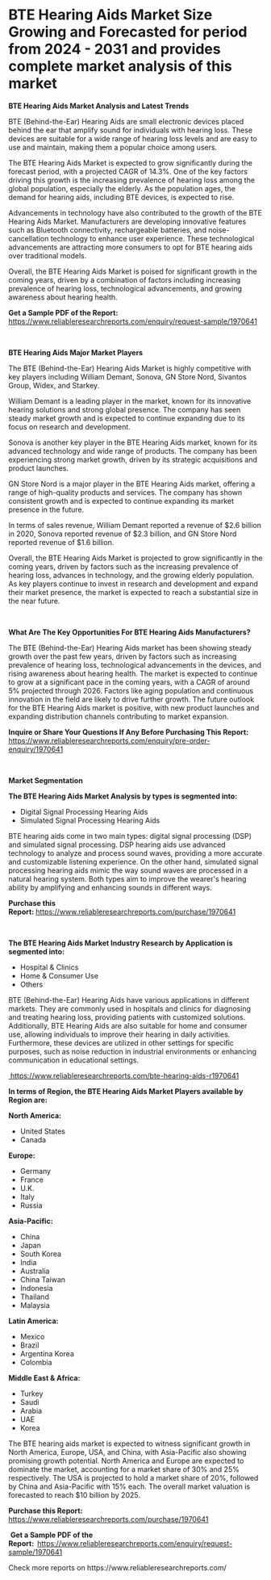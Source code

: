 <p><h1>BTE Hearing Aids Market Size Growing and Forecasted for period from 2024 - 2031 and provides complete market analysis of this market</h1></p><p><strong>BTE Hearing Aids Market Analysis and Latest Trends</strong></p>
<p><p>BTE (Behind-the-Ear) Hearing Aids are small electronic devices placed behind the ear that amplify sound for individuals with hearing loss. These devices are suitable for a wide range of hearing loss levels and are easy to use and maintain, making them a popular choice among users.</p><p>The BTE Hearing Aids Market is expected to grow significantly during the forecast period, with a projected CAGR of 14.3%. One of the key factors driving this growth is the increasing prevalence of hearing loss among the global population, especially the elderly. As the population ages, the demand for hearing aids, including BTE devices, is expected to rise.</p><p>Advancements in technology have also contributed to the growth of the BTE Hearing Aids Market. Manufacturers are developing innovative features such as Bluetooth connectivity, rechargeable batteries, and noise-cancellation technology to enhance user experience. These technological advancements are attracting more consumers to opt for BTE hearing aids over traditional models.</p><p>Overall, the BTE Hearing Aids Market is poised for significant growth in the coming years, driven by a combination of factors including increasing prevalence of hearing loss, technological advancements, and growing awareness about hearing health.</p></p>
<p><strong>Get a Sample PDF of the Report:&nbsp;</strong> <a href="https://www.reliableresearchreports.com/enquiry/request-sample/1970641">https://www.reliableresearchreports.com/enquiry/request-sample/1970641</a></p>
<p>&nbsp;</p>
<p><strong>BTE Hearing Aids Major Market Players</strong></p>
<p><p>The BTE (Behind-the-Ear) Hearing Aids Market is highly competitive with key players including William Demant, Sonova, GN Store Nord, Sivantos Group, Widex, and Starkey. </p><p>William Demant is a leading player in the market, known for its innovative hearing solutions and strong global presence. The company has seen steady market growth and is expected to continue expanding due to its focus on research and development. </p><p>Sonova is another key player in the BTE Hearing Aids market, known for its advanced technology and wide range of products. The company has been experiencing strong market growth, driven by its strategic acquisitions and product launches. </p><p>GN Store Nord is a major player in the BTE Hearing Aids market, offering a range of high-quality products and services. The company has shown consistent growth and is expected to continue expanding its market presence in the future. </p><p>In terms of sales revenue, William Demant reported a revenue of $2.6 billion in 2020, Sonova reported revenue of $2.3 billion, and GN Store Nord reported revenue of $1.6 billion. </p><p>Overall, the BTE Hearing Aids Market is projected to grow significantly in the coming years, driven by factors such as the increasing prevalence of hearing loss, advances in technology, and the growing elderly population. As key players continue to invest in research and development and expand their market presence, the market is expected to reach a substantial size in the near future.</p></p>
<p>&nbsp;</p>
<p><strong>What Are The Key Opportunities For BTE Hearing Aids Manufacturers?</strong></p>
<p><p>The BTE (Behind-the-Ear) Hearing Aids market has been showing steady growth over the past few years, driven by factors such as increasing prevalence of hearing loss, technological advancements in the devices, and rising awareness about hearing health. The market is expected to continue to grow at a significant pace in the coming years, with a CAGR of around 5% projected through 2026. Factors like aging population and continuous innovation in the field are likely to drive further growth. The future outlook for the BTE Hearing Aids market is positive, with new product launches and expanding distribution channels contributing to market expansion.</p></p>
<p><strong>Inquire or Share Your Questions If Any Before Purchasing This Report:</strong> <a href="https://www.reliableresearchreports.com/enquiry/pre-order-enquiry/1970641">https://www.reliableresearchreports.com/enquiry/pre-order-enquiry/1970641</a></p>
<p>&nbsp;</p>
<p><strong>Market Segmentation</strong></p>
<p><strong>The BTE Hearing Aids Market Analysis by types is segmented into:</strong></p>
<p><ul><li>Digital Signal Processing Hearing Aids</li><li>Simulated Signal Processing Hearing Aids</li></ul></p>
<p><p>BTE hearing aids come in two main types: digital signal processing (DSP) and simulated signal processing. DSP hearing aids use advanced technology to analyze and process sound waves, providing a more accurate and customizable listening experience. On the other hand, simulated signal processing hearing aids mimic the way sound waves are processed in a natural hearing system. Both types aim to improve the wearer's hearing ability by amplifying and enhancing sounds in different ways.</p></p>
<p><strong>Purchase this Report:&nbsp;</strong><a href="https://www.reliableresearchreports.com/purchase/1970641">https://www.reliableresearchreports.com/purchase/1970641</a></p>
<p>&nbsp;</p>
<p><strong>The BTE Hearing Aids Market Industry Research by Application is segmented into:</strong></p>
<p><ul><li>Hospital & Clinics</li><li>Home & Consumer Use</li><li>Others</li></ul></p>
<p><p>BTE (Behind-the-Ear) Hearing Aids have various applications in different markets. They are commonly used in hospitals and clinics for diagnosing and treating hearing loss, providing patients with customized solutions. Additionally, BTE Hearing Aids are also suitable for home and consumer use, allowing individuals to improve their hearing in daily activities. Furthermore, these devices are utilized in other settings for specific purposes, such as noise reduction in industrial environments or enhancing communication in educational settings.</p></p>
<p><a href="https://www.reliableresearchreports.com/bte-hearing-aids-r1970641">&nbsp;https://www.reliableresearchreports.com/bte-hearing-aids-r1970641</a></p>
<p><strong>In terms of Region, the BTE Hearing Aids Market Players available by Region are:</strong></p>
<p>
    <p> <strong> North America: </strong>
        <ul>
            <li>United States</li>
            <li>Canada</li>
        </ul>
        </p> 
    <p> <strong> Europe: </strong>
        <ul>
            <li>Germany</li>
            <li>France</li>
            <li>U.K.</li>
            <li>Italy</li>
            <li>Russia</li>
        </ul>
        </p> 
    <p> <strong> Asia-Pacific: </strong>
        <ul>
            <li>China</li>
            <li>Japan</li>
            <li>South Korea</li>
            <li>India</li>
            <li>Australia</li>
            <li>China Taiwan</li>
            <li>Indonesia</li>
            <li>Thailand</li>
            <li>Malaysia</li>
        </ul>
        </p> 
    <p> <strong> Latin America: </strong>
        <ul>
            <li>Mexico</li>
            <li>Brazil</li>
            <li>Argentina Korea</li>
            <li>Colombia</li>
        </ul>
        </p> 
    <p> <strong> Middle East & Africa: </strong>
        <ul>
            <li>Turkey</li>
            <li>Saudi</li>
            <li>Arabia</li>
            <li>UAE</li>
            <li>Korea</li>
        </ul>
    </p>
    </p>
<p><p>The BTE hearing aids market is expected to witness significant growth in North America, Europe, USA, and China, with Asia-Pacific also showing promising growth potential. North America and Europe are expected to dominate the market, accounting for a market share of 30% and 25% respectively. The USA is projected to hold a market share of 20%, followed by China and Asia-Pacific with 15% each. The overall market valuation is forecasted to reach $10 billion by 2025.</p></p>
<p><strong>Purchase this Report: </strong><a href="https://www.reliableresearchreports.com/purchase/1970641">https://www.reliableresearchreports.com/purchase/1970641</a></p>
<p>&nbsp;<strong>Get a Sample PDF of the Report:&nbsp;&nbsp;</strong><a href="https://www.reliableresearchreports.com/enquiry/request-sample/1970641">https://www.reliableresearchreports.com/enquiry/request-sample/1970641</a></p>
<p><strong></strong></p>
<p>Check more reports on https://www.reliableresearchreports.com/</p>